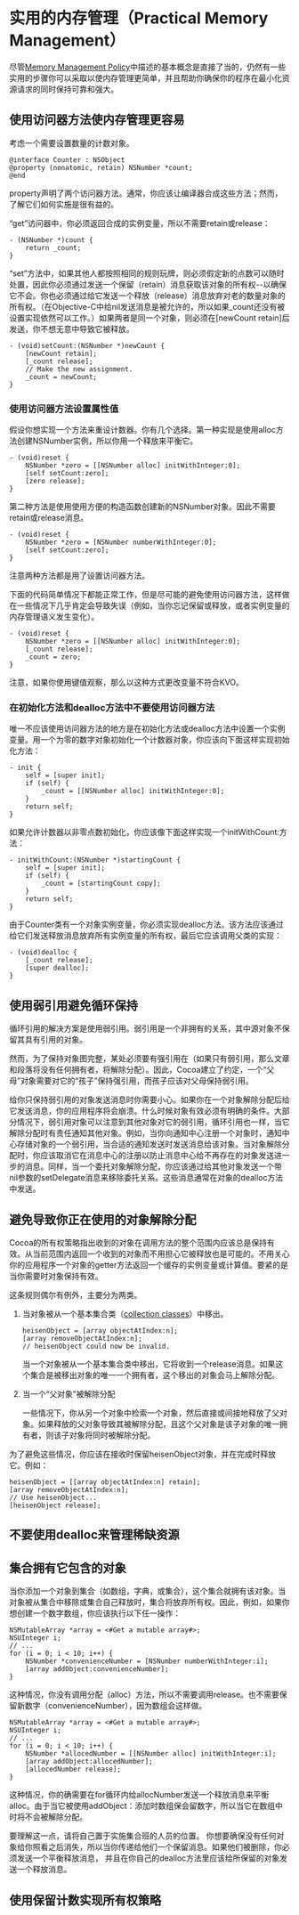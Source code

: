 # 实用的内存管理（Practical Memory Management）

尽管[Memory Management Policy](https://developer.apple.com/library/content/documentation/Cocoa/Conceptual/MemoryMgmt/Articles/mmRules.html#//apple_ref/doc/uid/20000994-BAJHFBGH)中描述的基本概念是直接了当的，仍然有一些实用的步骤你可以采取以使内存管理更简单，并且帮助你确保你的程序在最小化资源请求的同时保持可靠和强大。

## 使用访问器方法使内存管理更容易

考虑一个需要设置数量的计数对象。

```
@interface Counter : NSObject
@property (nonatomic, retain) NSNumber *count;
@end
```

property声明了两个访问器方法。通常，你应该让编译器合成这些方法；然而，了解它们如何实施是很有益的。

“get”访问器中，你必须返回合成的实例变量，所以不需要retain或release：

```
- (NSNumber *)count {
    return _count;
}
```

“set”方法中，如果其他人都按照相同的规则玩牌，则必须假定新的点数可以随时处置，因此你必须通过发送一个保留（retain）消息获取该对象的所有权--以确保它不会。你也必须通过给它发送一个释放（release）消息放弃对老的数量对象的所有权。（在Objective-C中给nil发送消息是被允许的，所以如果\_count还没有被设置实现依然可以工作。）如果两者是同一个对象，则必须在\[newCount retain\]后发送，你不想无意中导致它被释放。

```
- (void)setCount:(NSNumber *)newCount {
    [newCount retain];
    [_count release];
    // Make the new assignment.
    _count = newCount;
}
```

### 使用访问器方法设置属性值

假设你想实现一个方法来重设计数器。你有几个选择。第一种实现是使用alloc方法创建NSNumber实例，所以你用一个释放来平衡它。

```
- (void)reset {
    NSNumber *zero = [[NSNumber alloc] initWithInteger:0];
    [self setCount:zero];
    [zero release];
}
```

第二种方法是使用使用方便的构造函数创建新的NSNumber对象。因此不需要retain或release消息。

```
- (void)reset {
    NSNumber *zero = [NSNumber numberWithInteger:0];
    [self setCount:zero];
}
```

注意两种方法都是用了设置访问器方法。

下面的代码简单情况下都能正常工作，但是尽可能的避免使用访问器方法，这样做在一些情况下几乎肯定会导致失误（例如，当你忘记保留或释放，或者实例变量的内存管理语义发生变化）。

```
- (void)reset {
    NSNumber *zero = [[NSNumber alloc] initWithInteger:0];
    [_count release];
    _count = zero;
}
```

注意，如果你使用键值观察，那么以这种方式更改变量不符合KVO。

### 在初始化方法和dealloc方法中不要使用访问器方法

唯一不应该使用访问器方法的地方是在初始化方法或dealloc方法中设置一个实例变量。用一个为零的数字对象初始化一个计数器对象，你应该向下面这样实现初始化方法：

```
- init {
    self = [super init];
    if (self) {
        _count = [[NSNumber alloc] initWithInteger:0];
    }
    return self;
}
```

如果允许计数器以非零点数初始化，你应该像下面这样实现一个initWithCount:方法：

```
- initWithCount:(NSNumber *)startingCount {
    self = [super init];
    if (self) {
        _count = [startingCount copy];
    }
    return self;
}
```

由于Counter类有一个对象实例变量，你必须实现dealloc方法。该方法应该通过给它们发送释放消息放弃所有实例变量的所有权，最后它应该调用父类的实现：

```
- (void)dealloc {
    [_count release];
    [super dealloc];
}
```

## 使用弱引用避免循环保持

循环引用的解决方案是使用弱引用。弱引用是一个非拥有的关系，其中源对象不保留其具有引用的对象。

然而，为了保持对象图完整，某处必须要有强引用在（如果只有弱引用，那么文章和段落将没有任何拥有者，将解除分配）。因此，Cocoa建立了约定，一个“父母”对象需要对它的“孩子”保持强引用，而孩子应该对父母保持弱引用。

给你只保持弱引用的对象发送消息时你需要小心。如果你在一个对象解除分配后给它发送消息，你的应用程序将会崩溃。什么时候对象有效必须有明确的条件。大部分情况下，弱引用对象可以注意到其他对象对它的弱引用，循环引用也一样，当它解除分配时有责任通知其他对象。例如，当你向通知中心注册一个对象时，通知中心存储对象的一个弱引用，当合适的通知发送时发送消息给该对象。当对象解除分配时，你应该取消它在消息中心的注册以防止消息中心给不再存在的对象发送进一步的消息。同样，当一个委托对象解除分配，你应该通过给其他对象发送一个带nil参数的setDelegate消息来移除委托关系。这些消息通常在对象的dealloc方法中发送。

## 避免导致你正在使用的对象解除分配

Cocoa的所有权策略指出收到的对象在调用方法的整个范围内应该总是保持有效。从当前范围内返回一个收到的对象而不用担心它被释放也是可能的。不用关心你的应用程序一个对象的getter方法返回一个缓存的实例变量或计算值。要紧的是当你需要时对象保持有效。

这条规则偶尔有例外，主要分为两类。

1. 当对象被从一个基本集合类（[collection classes]()）中移出。

   ```
   heisenObject = [array objectAtIndex:n];
   [array removeObjectAtIndex:n];
   // heisenObject could now be invalid.
   ```

   当一个对象被从一个基本集合类中移出，它将收到一个release消息。如果这个集合是被移出对象的唯一一个拥有者，这个移出的对象会马上解除分配。

2. 当一个“父对象”被解除分配

   一些情况下，你从另一个对象中检索一个对象，然后直接或间接地释放了父对象。如果释放的父对象导致其被解除分配，且这个父对象是该子对象的唯一拥有者，则该子对象将同时被解除分配。

为了避免这些情况，你应该在接收时保留heisenObject对象，并在完成时释放它。例如：

```
heisenObject = [[array objectAtIndex:n] retain];
[array removeObjectAtIndex:n];
// Use heisenObject...
[heisenObject release];
```

## 不要使用dealloc来管理稀缺资源

## 集合拥有它包含的对象

当你添加一个对象到集合（如数组，字典，或集合），这个集合就拥有该对象。当对象被从集合中移除或集合自己释放时，集合将放弃所有权。因此，例如，如果你想创建一个数字数组，你应该执行以下任一操作：

```
NSMutableArray *array = <#Get a mutable array#>;
NSUInteger i;
// ...
for (i = 0; i < 10; i++) {
    NSNumber *convenienceNumber = [NSNumber numberWithInteger:i];
    [array addObject:convenienceNumber];
}
```

这种情况，你没有调用分配（alloc）方法，所以不需要调用release。也不需要保留新数字（convenienceNumber），因为数组会这样做。

```
NSMutableArray *array = <#Get a mutable array#>;
NSUInteger i;
// ...
for (i = 0; i < 10; i++) {
    NSNumber *allocedNumber = [[NSNumber alloc] initWithInteger:i];
    [array addObject:allocedNumber];
    [allocedNumber release];
}
```

这种情况，你的确需要在for循环内给allocNumber发送一个释放消息来平衡alloc。由于当它被使用addObject：添加时数组保会留数字，所以当它在数组中时将不会被解除分配。

要理解这一点，请将自己置于实施集合班的人员的位置。 你想要确保没有任何对象给你照看之后消失，所以当你传递给他们一个保留消息。如果他们被删除，你必须发送一个平衡释放消息， 并且在你自己的dealloc方法里应该给所保留的对象发送一个释放消息。

## 使用保留计数实现所有权策略



